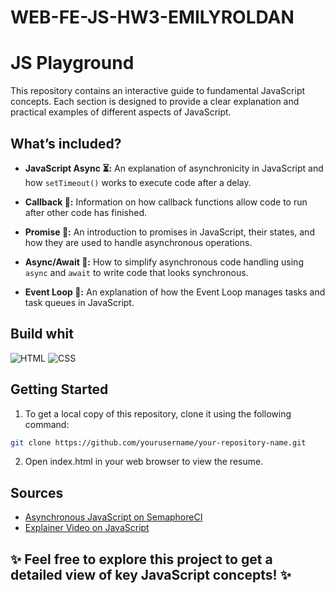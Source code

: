 # WEB-FE-JS-HW3-EMILYROLDAN

# JS Playground

This repository contains an interactive guide to fundamental JavaScript concepts. Each section is designed to provide a clear explanation and practical examples of different aspects of JavaScript.

## What’s included?

- **JavaScript Async ⏳:** An explanation of asynchronicity in JavaScript and how `setTimeout()` works to execute code after a delay.

- **Callback 📲:** Information on how callback functions allow code to run after other code has finished.

- **Promise 🤝:** An introduction to promises in JavaScript, their states, and how they are used to handle asynchronous operations.

- **Async/Await 🚀:** How to simplify asynchronous code handling using `async` and `await` to write code that looks synchronous.

- **Event Loop 🔄:** An explanation of how the Event Loop manages tasks and task queues in JavaScript.

## Build whit
![HTML](https://img.shields.io/badge/Html-20232A?style=for-the-badge&logo=html5&logoColor=orange&color=white)
![CSS](https://img.shields.io/badge/CSS-20232A?style=for-the-badge&logo=css3&logoColor=%233899e3&color=white)

## Getting Started

1. To get a local copy of this repository, clone it using the following command:

```bash
git clone https://github.com/yourusername/your-repository-name.git
```
2. Open index.html in your web browser to view the resume.

## Sources
- [Asynchronous JavaScript on SemaphoreCI](https://semaphoreci.com/blog/asynchronous-javascript#:~:text=What%20is%20asynchronous%20Javascript%3F,callback%20queue%20and%20event%20loop.)
- [Explainer Video on JavaScript](https://youtu.be/rvzItyLuh28?si=xzUp6XFYLprcmhMG)



## ✨ Feel free to explore this project to get a detailed view of key JavaScript concepts! ✨
